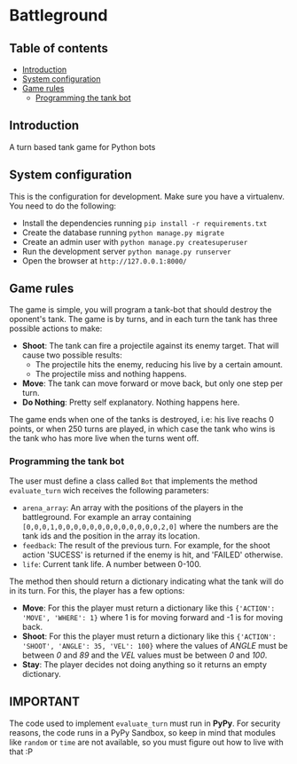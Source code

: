 Battleground
========================================================================

## Table of contents ##
- [Introduction](#introduction)
- [System configuration](#system-configurations)
- [Game rules](#game-rules)
    - [Programming the tank bot](#programming-the-tank-bot)

## Introduction ##

A turn based tank game for Python bots


## System configuration ##
This is the configuration for development. Make sure you have a virtualenv. You need to do the following:
* Install the dependencies running `pip install -r requirements.txt`
* Create the database running `python manage.py migrate`
* Create an admin user with `python manage.py createsuperuser`
* Run the development server `python manage.py runserver`
* Open the browser at `http://127.0.0.1:8000/`


## Game rules ##
The game is simple, you will program a tank-bot that should destroy the oponent's tank. The game is by turns, and in each turn the tank has three possible actions to make:
  * **Shoot**: The tank can fire a projectile against its enemy target. That will cause two possible results:
    - The projectile hits the enemy, reducing his live by a certain amount.
    - The projectile miss and nothing happens.
  * **Move**: The tank can move forward or move back, but only one step per turn.
  * **Do Nothing**: Pretty self explanatory. Nothing happens here.

The game ends when one of the tanks is destroyed, i.e: his live reachs 0 points, or when 250 turns are played, in which case the tank who wins is the tank who has more live when the turns went off.

### Programming the tank bot ###
The user must define a class called `Bot` that implements the method `evaluate_turn` wich receives the following parameters:
* `arena_array`: An array with the positions of the players in the battleground. For     example an array containing `[0,0,0,1,0,0,0,0,0,0,0,0,0,0,0,0,0,2,0]` where the     numbers are the tank ids and the position in the array its location.
* `feedback`: The result of the previous turn. For example, for the shoot action     'SUCESS' is returned if the enemy is hit, and 'FAILED' otherwise.
* `life`: Current tank life. A number between 0-100.

The method then should return a dictionary indicating what the tank will do in its turn. For this, the player has a few options:
  * **Move**: For this the player must return a dictionary like this `{'ACTION': 'MOVE', 'WHERE': 1}` where 1 is for moving forward and -1 is for moving back.
  * **Shoot**: For this the player must return a dictionary like this `{'ACTION': 'SHOOT', 'ANGLE': 35, 'VEL': 100}` where the values of _ANGLE_ must be between _0_ and _89_ and the _VEL_ values must be between _0_ and _100_.
  * **Stay**: The player decides not doing anything so it returns an empty dictionary.

## IMPORTANT ##
The code used to implement `evaluate_turn` must run in **PyPy**. For security reasons, the code runs in a PyPy Sandbox, so keep in mind that modules like `random` or `time` are not available, so you must figure out how to live with that :P
